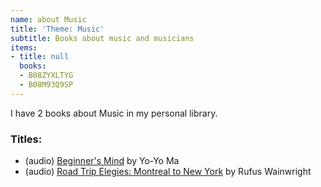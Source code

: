 ```yaml
---
name: about Music
title: 'Theme: Music'
subtitle: Books about music and musicians
items:
- title: null
  books:
  - B08ZYXLTYG
  - B08M93Q9SP
---
```

I have 2 books about Music in my personal library.

### Titles:
- (audio) [Beginner's Mind](/books/info/B08ZYXLTYG) by Yo-Yo Ma
- (audio) [Road Trip Elegies: Montreal to New York](/books/info/B08M93Q9SP) by Rufus Wainwright

